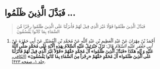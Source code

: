# فَبَدَّلَ الَّذِينَ ظَلَمُوا ...

> فَبَدَّلَ الَّذِينَ ظَلَمُوا قَوْلًا غَيْرَ الَّذِي قِيلَ لَهُمْ فَأَنزَلْنَا عَلَى الَّذِينَ ظَلَمُوا رِجْزًا
> مِّنَ السَّمَاءِ بِمَا كَانُوا يَفْسُقُونَ

1. أَحْمَدُ بْنُ مِهْرَانَ عَنْ عَبْدِ اَلْعَظِيمِ بْنِ عَبْدِ اَللَّهِ عَنْ مُحَمَّدِ بْنِ اَلْفُضَيْلِ عَنْ أَبِي
   حَمْزَةَ عَنْ _أَبِي جَعْفَرٍ عَلَيْهِ اَلسَّلاَمُ_ قَالَ: **نَزَلَ جَبْرَئِيلُ عَلَيْهِ اَلسَّلاَمُ بِهَذِهِ
   اَلْآيَةِ عَلَى مُحَمَّدٍ صَلَّى اَللَّهُ عَلَيْهِ وَ آلِهِ هَكَذَا «فَبَدَّلَ اَلَّذِينَ ظَلَمُوا» آلَ مُحَمَّدٍ
   حَقَّهُمْ «قَوْلاً غَيْرَ اَلَّذِي قِيلَ لَهُمْ فَأَنْزَلْنٰا عَلَى اَلَّذِينَ ظَلَمُوا» آلَ مُحَمَّدٍ حَقَّهُمْ
   «رِجْزاً مِنَ اَلسَّمٰاءِ بِمٰا كٰانُوا يَفْسُقُونَ»** [[الکافي، جلد ۱، صفحه ۴۲۳][1]].


[1]: http://noo.rs/I4F3N
